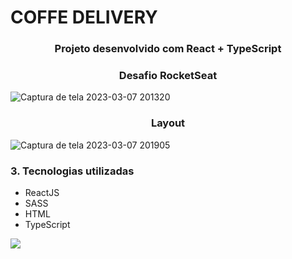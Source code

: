 # COFFE DELIVERY
<h3 align="center">Projeto desenvolvido com React + TypeScript</h3>

<h3 align="center">Desafio RocketSeat</h3>

![Captura de tela 2023-03-07 201320](https://user-images.githubusercontent.com/53491642/223575433-771db5c4-7c38-4a44-8db2-1e2beb0ddbc4.png)

<h3 align="center">Layout</h3>


![Captura de tela 2023-03-07 201905](https://user-images.githubusercontent.com/53491642/223577115-e02bf216-1d05-4c5a-bad7-1145cf5a384f.png)


<h3>3. Tecnologias utilizadas</h3>
<ul>
<li>ReactJS</li>
<li>SASS</li>
<li>HTML</li>
<li>TypeScript</li>
</ul>

[<img src="https://img.shields.io/badge/linkedin-%230077B5.svg?&style=for-the-badge&logo=linkedin&logoColor=white" />](https://www.linkedin.com/in/nayane-menezes-dev-eng/)
